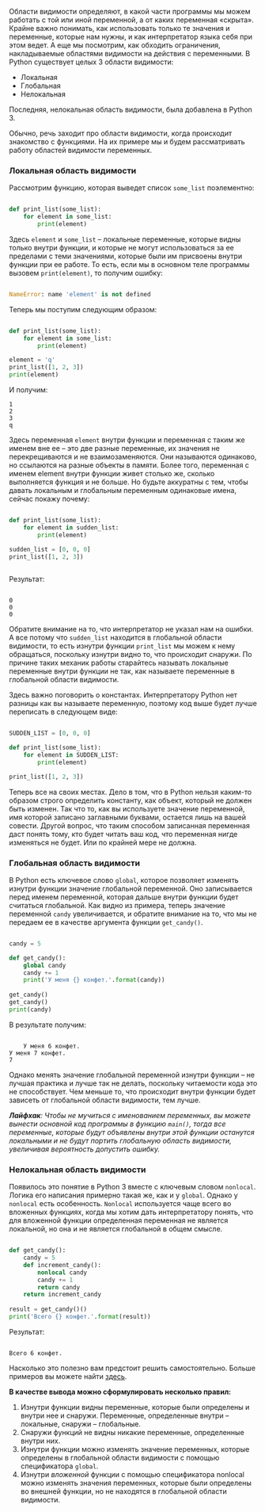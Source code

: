 
Области видимости определяют, в какой части программы мы можем работать с той или иной переменной, а от каких переменная «скрыта». Крайне важно понимать, как использовать только те значения и переменные, которые нам нужны, и как интерпретатор языка себя при этом ведет. А еще мы посмотрим, как обходить ограничения, накладываемые областями видимости на действия с переменными. В Python существует целых 3 области видимости:  
  

- Локальная
- Глобальная
- Нелокальная

  
Последняя, нелокальная область видимости, была добавлена в Python 3.  
  
Обычно, речь заходит про области видимости, когда происходит знакомство с функциями. На их примере мы и будем рассматривать работу областей видимости переменных.  
  

### Локальная область видимости

  
Рассмотрим функцию, которая выведет список `some_list` поэлементно:  
  

```python

def print_list(some_list):
	for element in some_list:
	    print(element)

```

  
Здесь `element` и `some_list` – локальные переменные, которые видны только внутри функции, и которые не могут использоваться за ее пределами с теми значениями, которые были им присвоены внутри функции при ее работе. То есть, если мы в основном теле программы вызовем `print(element)`, то получим ошибку:  
  

```python

NameError: name 'element' is not defined

```

  
  
Теперь мы поступим следующим образом:  
  

```python

def print_list(some_list):
    for element in some_list:
        print(element) 

element = 'q'
print_list([1, 2, 3])
print(element) 

```

  
  
И получим:  
  

```
1
2
3
q
```

  
Здесь переменная `element` внутри функции и переменная с таким же именем вне ее – это две разные переменные, их значения не перекрещиваются и не взаимозаменяются. Они называются одинаково, но ссылаются на разные объекты в памяти. Более того, переменная с именем element внутри функции живет столько же, сколько выполняется функция и не больше. Но будьте аккуратны с тем, чтобы давать локальным и глобальным переменным одинаковые имена, сейчас покажу почему:  
  

```python

def print_list(some_list):
    for element in sudden_list:
        print(element) 

sudden_list = [0, 0, 0]
print_list([1, 2, 3])
	    
```

  
Результат:  
  

```

0
0
0

```

  
Обратите внимание на то, что интерпретатор не указал нам на ошибки. А все потому что `sudden_list` находится в глобальной области видимости, то есть изнутри функции `print_list` мы можем к нему обращаться, поскольку изнутри видно то, что происходит снаружи. По причине таких механик работы старайтесь называть локальные переменные внутри функции не так, как называете переменные в глобальной области видимости.  
  
Здесь важно поговорить о константах. Интерпретатору Python нет разницы как вы называете переменную, поэтому код выше будет лучше переписать в следующем виде:  
  

```python

SUDDEN_LIST = [0, 0, 0]

def print_list(some_list):
    for element in SUDDEN_LIST:
        print(element) 

print_list([1, 2, 3]) 

```

  
Теперь все на своих местах. Дело в том, что в Python нельзя каким-то образом строго определить константу, как объект, который не должен быть изменен. Так что то, как вы используете значение переменной, имя которой записано заглавными буквами, остается лишь на вашей совести. Другой вопрос, что таким способом записанная переменная даст понять тому, кто будет читать ваш код, что переменная нигде изменяться не будет. Или по крайней мере не должна.  
  

### Глобальная область видимости

  
В Python есть ключевое слово `global`, которое позволяет изменять изнутри функции значение глобальной переменной. Оно записывается перед именем переменной, которая дальше внутри функции будет считаться глобальной. Как видно из примера, теперь значение переменной `candy` увеличивается, и обратите внимание на то, что мы не передаем ее в качестве аргумента функции `get_candy()`.  
  

```python

candy = 5

def get_candy():
    global candy 
    candy += 1
    print('У меня {} конфет.'.format(candy))
    
get_candy()
get_candy()
print(candy)

```

  
  
В результате получим:  
  

```	

	У меня 6 конфет.
У меня 7 конфет.
7

```

  
  
Однако менять значение глобальной переменной изнутри функции – не лучшая практика и лучше так не делать, поскольку читаемости кода это не способствует. Чем меньше то, что происходит внутри функции будет зависеть от глобальной области видимости, тем лучше.  
  
_**Лайфхак**: Чтобы не мучиться с именованием переменных, вы можете вынести основной код программы в функцию `main()`, тогда все переменные, которые будут объявлены внутри этой функции останутся локальными и не будут портить глобальную область видимости, увеличивая вероятность допустить ошибку._  
  

### Нелокальная область видимости

  
Появилось это понятие в Python 3 вместе с ключевым словом `nonlocal`. Логика его написания примерно такая же, как и у `global`. Однако у `nonlocal` есть особенность. `Nonlocal` используется чаще всего во вложенных функциях, когда мы хотим дать интерпретатору понять, что для вложенной функции определенная переменная не является локальной, но она и не является глобальной в общем смысле.  
  

```python

def get_candy():
    candy = 5
    def increment_candy(): 
        nonlocal candy
        candy += 1
        return candy
    return increment_candy
    
result = get_candy()()
print('Всего {} конфет.'.format(result))

```

  
Результат:  
  

```

Всего 6 конфет.

```

  
Насколько это полезно вам предстоит решить самостоятельно. Больше примеров вы можете найти [здесь](https://www.python.org/dev/peps/pep-3104/).  
  
**В качестве вывода можно сформулировать несколько правил:**  
  

1. Изнутри функции видны переменные, которые были определены и внутри нее и снаружи. Переменные, определенные внутри – локальные, снаружи – глобальные.
2. Снаружи функций не видны никакие переменные, определенные внутри них.
3. Изнутри функции можно изменять значение переменных, которые определены в глобальной области видимости с помощью спецификатора `global`.
4. Изнутри _вложенной_ функции с помощью спецификатора nonlocal можно изменять значения переменных, которые были определены во внешней функции, но не находятся в глобальной области видимости.